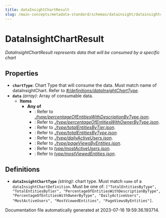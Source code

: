 ```yaml
---
title: dataInsightChartResult
slug: /main-concepts/metadata-standard/schemas/datainsight/datainsightchartresult
---
```


# DataInsightChartResult

*DataInsightChartResult represents data that will be consumed by a specific chart*

## Properties

- **`chartType`**: Chart Type that will consume the data. Must match name of dataInsightChart. Refer to *[#/definitions/dataInsightChartType](#definitions/dataInsightChartType)*.
- **`data`** *(array)*: Array of consumable data.
  - **Items**
    - **Any of**
      - : Refer to *[./type/percentageOfEntitiesWithDescriptionByType.json](#type/percentageOfEntitiesWithDescriptionByType.json)*.
      - : Refer to *[./type/percentageOfEntitiesWithOwnerByType.json](#type/percentageOfEntitiesWithOwnerByType.json)*.
      - : Refer to *[./type/totalEntitiesByTier.json](#type/totalEntitiesByTier.json)*.
      - : Refer to *[./type/totalEntitiesByType.json](#type/totalEntitiesByType.json)*.
      - : Refer to *[./type/dailyActiveUsers.json](#type/dailyActiveUsers.json)*.
      - : Refer to *[./type/pageViewsByEntities.json](#type/pageViewsByEntities.json)*.
      - : Refer to *[type/mostActiveUsers.json](#pe/mostActiveUsers.json)*.
      - : Refer to *[type/mostViewedEntities.json](#pe/mostViewedEntities.json)*.
## Definitions

- <a id="definitions/dataInsightChartType"></a>**`dataInsightChartType`** *(string)*: chart type. Must match `name` of a `dataInsightChartDefinition`. Must be one of: `["TotalEntitiesByType", "TotalEntitiesByTier", "PercentageOfEntitiesWithDescriptionByType", "PercentageOfEntitiesWithOwnerByType", "DailyActiveUsers", "MostActiveUsers", "MostViewedEntities", "PageViewsByEntities"]`.


Documentation file automatically generated at 2023-07-16 19:59:36.193714.
